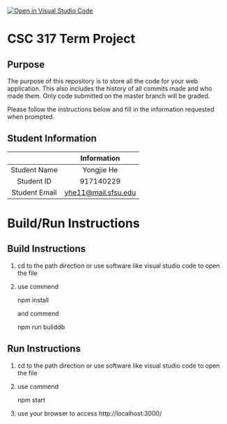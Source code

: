 [![Open in Visual Studio Code](https://classroom.github.com/assets/open-in-vscode-f059dc9a6f8d3a56e377f745f24479a46679e63a5d9fe6f495e02850cd0d8118.svg)](https://classroom.github.com/online_ide?assignment_repo_id=6119206&assignment_repo_type=AssignmentRepo)
# CSC 317 Term Project

## Purpose

The purpose of this repository is to store all the code for your web application. This also includes the history of all commits made and who made them. Only code submitted on the master branch will be graded.

Please follow the instructions below and fill in the information requested when prompted.

## Student Information

|               | Information            |
|:-------------:|:----------------------:|
| Student Name  | Yongjie He             |
| Student ID    | 917140229              |
| Student Email | yhe11@mail.sfsu.edu    |



# Build/Run Instructions

## Build Instructions
1. cd to the path direction or use software like visual studio code to open the file
2. use commend 

      npm install 
      
   and commend
   
      npm run buliddb
      
## Run Instructions
1. cd to the path direction or use software like visual studio code to open the file
2. use commend 

      npm start
      
3. use your browser to access http://localhost:3000/
